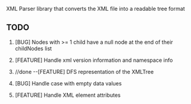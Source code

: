XML Parser library that converts the XML file into a readable tree format


TODO
----

1. [BUG] Nodes with >= 1 child have a null node at the end of their childNodes list

2. [FEATURE] Handle xml version information and namespace info

3. //done	--[FEATURE] DFS representation of the XMLTree

4. [BUG] Handle case with empty data values

5. [FEATURE] Handle XML element attributes




